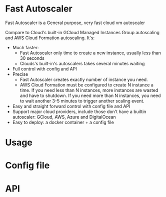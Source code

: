 # Fast Autoscaler

Fast Autoscaler is a General purpose, very fast cloud vm autoscaler

Compare to Cloud's built-in GCloud Managed Instances Group autoscaling and AWS Cloud Formation autoscaling. It's:
- Much faster:
  - Fast Autoscaler only time to create a new instance, usually less than 30 seconds
  - Clouds's built-in's autoscalers takes several minutes waiting
- Full control with config and API
- Precise
  - Fast Autoscaler creates exactly number of instance you need.
  - AWS Cloud Formation must be configured to create N instance a time. If you need less than N instances, more instances are wasted and have to shutdown. If you need more than N instances, you need to wait another 3-5 minutes to trigger another scaling event.
- Easy and straight forward control with config file and API
- Support major cloud providers, include those don't have a builtin autoscaler: GCloud, AWS, Azure and DigitalOcean
- Easy to deploy: a docker container + a config file

# Usage

# Config file

# API